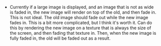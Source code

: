 * Currently if a large image is displayed, and an image that is not as wide is faded in, the new image will render on top of the old, and then fade in. This is not ideal. The old image should fade out while the new image fades in. This is a bit more complicated, but I think it's worth it. Can do this by rendering the new image on a texture that is always the size of the screen, and then fading that texture in. Then, when the new image is fully faded in, the old will be faded out as a result.